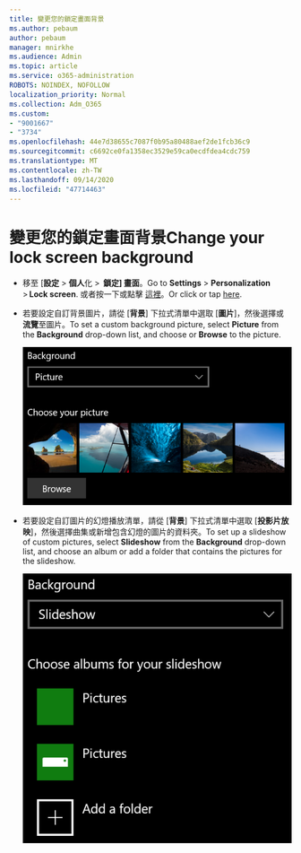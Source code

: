 ```yaml
---
title: 變更您的鎖定畫面背景
ms.author: pebaum
author: pebaum
manager: mnirkhe
ms.audience: Admin
ms.topic: article
ms.service: o365-administration
ROBOTS: NOINDEX, NOFOLLOW
localization_priority: Normal
ms.collection: Adm_O365
ms.custom:
- "9001667"
- "3734"
ms.openlocfilehash: 44e7d38655c7087f0b95a80488aef2de1fcb36c9
ms.sourcegitcommit: c6692ce0fa1358ec3529e59ca0ecdfdea4cdc759
ms.translationtype: MT
ms.contentlocale: zh-TW
ms.lasthandoff: 09/14/2020
ms.locfileid: "47714463"
---
```

# <a name="change-your-lock-screen-background"></a><span data-ttu-id="16b5b-102">變更您的鎖定畫面背景</span><span class="sxs-lookup"><span data-stu-id="16b5b-102">Change your lock screen background</span></span>

- <span data-ttu-id="16b5b-103">移至 [**設定**  >  **個人**化  >  **鎖定] 畫面**。</span><span class="sxs-lookup"><span data-stu-id="16b5b-103">Go to **Settings** > **Personalization** > **Lock screen**.</span></span> <span data-ttu-id="16b5b-104">或者按一下或點擊 [這裡](ms-settings:lockscreen?activationSource=GetHelp)。</span><span class="sxs-lookup"><span data-stu-id="16b5b-104">Or click or tap [here](ms-settings:lockscreen?activationSource=GetHelp).</span></span>

- <span data-ttu-id="16b5b-105">若要設定自訂背景圖片，請從 [**背景**] 下拉式清單中選取 [**圖片**]，然後選擇或**流覽**至圖片。</span><span class="sxs-lookup"><span data-stu-id="16b5b-105">To set a custom background picture, select **Picture** from the **Background** drop-down list, and choose or **Browse** to the picture.</span></span>

  ![設定自訂背景圖片。](media/set-custom-background-pic.png)

- <span data-ttu-id="16b5b-107">若要設定自訂圖片的幻燈播放清單，請從 [**背景**] 下拉式清單中選取 [**投影片放映**]，然後選擇曲集或新增包含幻燈的圖片的資料夾。</span><span class="sxs-lookup"><span data-stu-id="16b5b-107">To set up a slideshow of custom pictures, select **Slideshow** from the **Background** drop-down list, and choose an album or add a folder that contains the pictures for the slideshow.</span></span>

  ![設定自訂圖片的幻燈。](media/set-up-slideshow-background.png)
